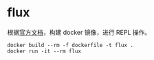 # flux

根据[官方文档](https://github.com/influxdata/flux)，构建 docker 镜像，进行 REPL 操作。

```shell
docker build --rm -f dockerfile -t flux .
docker run -it --rm flux
```